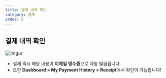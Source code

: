 ```yaml
---
title: 결제 내역 확인
category: 결제
order: 6
---
```


## 결제 내역 확인

![Imgur](https://i.ibb.co/VMFfSjL/ZUjk7qh.png)

- 결제 즉시 해당 내용이 **이메일 영수증**으로 자동 발급됩니다.
- 또한 **Dashboard > My Payment History > Receipt**에서 확인이 가능합니다!
